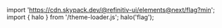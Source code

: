 <!--
type: template
name: flag
-->

import 'https://cdn.skypack.dev/@refinitiv-ui/elements@next/flag?min';
import { halo } from '/theme-loader.js';
halo('flag');